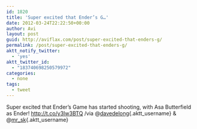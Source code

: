```yaml
---
id: 1820
title: 'Super excited that Ender’s G…'
date: 2012-03-24T22:22:50+00:00
author: Avi
layout: post
guid: http://aviflax.com/post/super-excited-that-enders-g/
permalink: /post/super-excited-that-enders-g/
aktt_notify_twitter:
  - 'yes'
aktt_twitter_id:
  - "183740698250579972"
categories:
  - none
tags:
  - tweet
---
```

Super excited that Ender’s Game has started shooting, with Asa Butterfield as Ender! <a href="http://t.co/y3Iw3BTQ" rel="nofollow">http://t.co/y3Iw3BTQ</a> /via @[davedelong](http://twitter.com/davedelong){.aktt_username} & @[mr_sk](http://twitter.com/mr_sk){.aktt_username}